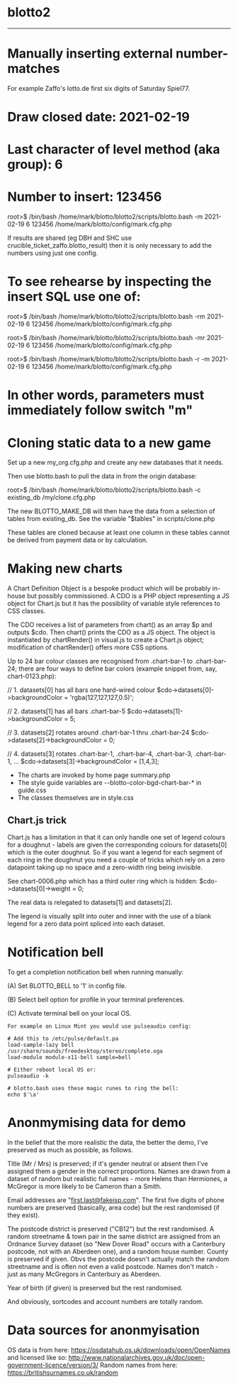 
# blotto2
---------


Manually inserting external number-matches
==========================================

For example Zaffo's lotto.de first six digits of Saturday Spiel77.

# Draw closed date: 2021-02-19
# Last character of level method (aka group): 6
# Number to insert: 123456

root>$ /bin/bash /home/mark/blotto/blotto2/scripts/blotto.bash -m 2021-02-19 6 123456 /home/mark/blotto/config/mark.cfg.php

If results are shared (eg DBH and SHC use crucible_ticket_zaffo.blotto_result) then it is only necessary to add the numbers using just one config.


# To see rehearse by inspecting the insert SQL use one of:

root>$ /bin/bash /home/mark/blotto/blotto2/scripts/blotto.bash -rm 2021-02-19 6 123456 /home/mark/blotto/config/mark.cfg.php

root>$ /bin/bash /home/mark/blotto/blotto2/scripts/blotto.bash -mr 2021-02-19 6 123456 /home/mark/blotto/config/mark.cfg.php

root>$ /bin/bash /home/mark/blotto/blotto2/scripts/blotto.bash -r -m 2021-02-19 6 123456 /home/mark/blotto/config/mark.cfg.php

# In other words, parameters must immediately follow switch "m"



Cloning static data to a new game
=================================

Set up a new my_org.cfg.php and create any new databases that it needs.

Then use blotto.bash to pull the data in from the origin database:

root>$ /bin/bash /home/mark/blotto/blotto2/scripts/blotto.bash -c existing_db /my/clone.cfg.php

The new BLOTTO_MAKE_DB will then have the data from a selection of tables from existing_db. See the variable "$tables" in scripts/clone.php

These tables are cloned because at least one column in these tables cannot be derived from payment data or by calculation.



Making new charts
=================

A Chart Definition Object is a bespoke product which will be probably in-house but possibly commissioned. A CDO is a PHP object representing a JS object for Chart.js but it has the possibility of variable style references to CSS classes.

The CDO receives a list of parameters from chart() as an array $p and outputs $cdo. Then chart() prints the CDO as a JS object. The object is instantiated by chartRender() in visual.js to create a Chart.js object; modification of chartRender() offers more CSS options.

Up to 24 bar colour classes are recognised from .chart-bar-1 to .chart-bar-24; there are four ways to define bar colors (example snippet from, say, chart-0123.php):

// 1.  datasets[0] has all bars one hard-wired colour
$cdo->datasets[0]->backgroundColor = 'rgba(127,127,127,0.5)';

// 2. datasets[1] has all bars .chart-bar-5
$cdo->datasets[1]->backgroundColor = 5;

// 3. datasets[2] rotates around .chart-bar-1 thru .chart-bar-24
$cdo->datasets[2]->backgroundColor = 0;

// 4. datasets[3] rotates .chart-bar-1, .chart-bar-4, .chart-bar-3, .chart-bar-1, ...
$cdo->datasets[3]->backgroundColor = [1,4,3];


  * The charts are invoked by home page summary.php
  * The style guide variables are --blotto-color-bgd-chart-bar-* in guide.css
  * The classes themselves are in style.css

Chart.js trick
--------------

Chart.js has a limitation in that it can only handle one set of legend colours for a doughnut - labels are given the corresponding colours for datasets[0] which is the outer doughnut. So if you want a legend for each segment of each ring in the doughnut you need a couple of tricks which rely on a zero datapoint taking up no space and a zero-width ring being invisible.

See chart-0006.php which has a third outer ring which is hidden:
    $cdo->datasets[0]->weight = 0;

The real data is relegated to datasets[1] and datasets[2].

The legend is visually split into outer and inner with the use of a blank legend for a zero data point spliced into each dataset.




Notification bell
=================

To get a completion notification bell when running manually:

(A) Set BLOTTO_BELL to '1' in config file.

(B) Select bell option for profile in your terminal preferences.

(C) Activate terminal bell on your local OS.

    For example on Linux Mint you would use pulseaudio config:

    # Add this to /etc/pulse/default.pa
    load-sample-lazy bell /usr/share/sounds/freedesktop/stereo/complete.oga
    load-module module-x11-bell sample=bell

    # Either reboot local OS or:
    pulseaudio -k

    # blotto.bash uses these magic runes to ring the bell:
    echo $'\a'

Anonmymising data for demo
==========================
In the belief that the more realistic the data, the better the demo, 
I've preserved as much as possible, as follows.

Title (Mr / Mrs) is preserved; if it's gender neutral or absent then
I've assigned them a gender in the correct proportions.  Names are drawn
from a dataset of random but realistic full names - more Helens than
Hermiones, a McGregor is more likely to be Cameron than a Smith.

Email addresses are "first.last@fakeisp.com".  The first five digits of
phone numbers are preserved (basically, area code) but the rest
randomised (if they exist).

The postcode district is preserved ("CB12") but the rest randomised.  A
random streetname & town pair in the same district are assigned from an
Ordnance Survey dataset (so "New Dover Road" occurs with a Canterbury
postcode, not with an Aberdeen one), and a random house number.  County
is preserved if given.  Obvs the postcode doesn't actually match the
random streetname and is often not even a valid postcode.  Names don't 
match - just as many McGregors in Canterbury as Aberdeen.

Year of birth (if given) is preserved but the rest randomised.

And obviously, sortcodes and account numbers are totally random.

Data sources for anonmyisation
==============================
OS data is from here:
https://osdatahub.os.uk/downloads/open/OpenNames
and licensed like so:
http://www.nationalarchives.gov.uk/doc/open-government-licence/version/3/
Random names from here:
https://britishsurnames.co.uk/random